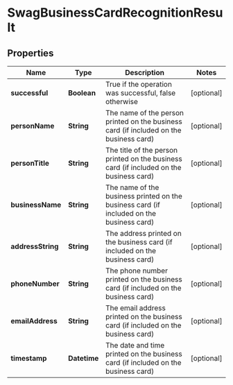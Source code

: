 
# SwagBusinessCardRecognitionResult

## Properties
Name | Type | Description | Notes
------------ | ------------- | ------------- | -------------
**successful** | **Boolean** | True if the operation was successful, false otherwise |  [optional]
**personName** | **String** | The name of the person printed on the business card (if included on the business card) |  [optional]
**personTitle** | **String** | The title of the person printed on the business card (if included on the business card) |  [optional]
**businessName** | **String** | The name of the business printed on the business card (if included on the business card) |  [optional]
**addressString** | **String** | The address printed on the business card (if included on the business card) |  [optional]
**phoneNumber** | **String** | The phone number printed on the business card (if included on the business card) |  [optional]
**emailAddress** | **String** | The email address printed on the business card (if included on the business card) |  [optional]
**timestamp** | **Datetime** | The date and time printed on the business card (if included on the business card) |  [optional]



